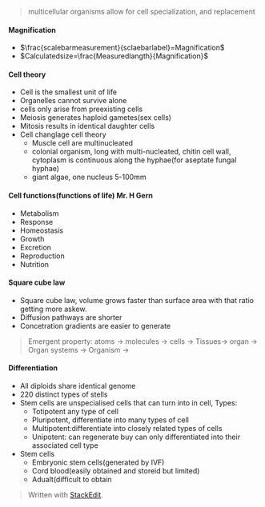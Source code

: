  > multicellular organisms allow for cell specialization, and replacement
#### Magnification
 - $\frac{scalebarmeasurement}{sclaebarlabel}=Magnification$
 - $Calculatedsize=\frac{Measuredlangth}{Magnification}$
#### Cell theory
 - Cell is the smallest unit of life
 - Organelles cannot survive alone
 - cells only arise from preexisting cells
 - Meiosis generates haploid gametes(sex cells)
 - Mitosis results in identical daughter cells
 - Cell changlage cell theory
	 - Muscle cell are multinucleated
	 - colonial organism, long with multi-nucleated, chitin cell wall, cytoplasm is continuous along the hyphae(for aseptate fungal hyphae)
	 - giant algae, one nucleus 5-100mm
#### Cell functions(functions of life) Mr. H Gern
 - Metabolism
 - Response
 - Homeostasis
 - Growth
 - Excretion
 - Reproduction
 - Nutrition
#### Square cube law
 - Square cube law, volume grows faster than surface area with that ratio getting more askew.
 - Diffusion pathways are shorter
 - Concetration gradients are easier to generate
 > Emergent property: atoms -> molecules -> cells -> Tissues-> organ -> Organ systems -> Organism ->
#### Differentiation
 - All diploids share identical genome
 - 220 distinct types of stells
 - Stem cells are unspecialised cells that can turn into in cell, Types:
	 - Totipotent any type of cell
	 - Pluripotent, differentiate into many types of cell
	 - Multipotent:differentiate into closely related types of cells
	 - Unipotent: can regenerate buy can only differentiated into their associated cell type
 - Stem cells
	 - Embryonic stem cells(generated by IVF)
	 - Cord blood(easily obtained and storeid but limited)
	 - Adualt(difficult to obtain 
> Written with [StackEdit](https://stackedit.io/).
<!--stackedit_data:
eyJoaXN0b3J5IjpbLTE5NzIwODQzNTgsMjY5NTQ1MTg5LC0xND
g4ODUwNTA2LDIwOTM1MDQ4MTMsMTU1NTA3MzI4MiwxMzMzNTc2
ODI4LC0xNDQzMTQ2MDU4LC0xMDc5NzU1NDQ2XX0=
-->